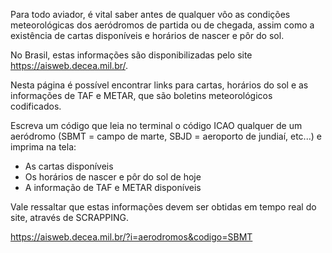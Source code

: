 Para todo aviador, é vital saber antes de qualquer vôo as condições meteorológicas dos aeródromos de partida ou de chegada, assim como a existência de cartas disponíveis e horários de nascer e pôr do sol.

No Brasil, estas informações são disponibilizadas pelo site https://aisweb.decea.mil.br/.

Nesta página é possível encontrar links para cartas, horários do sol e as informações de TAF e METAR, que são boletins meteorológicos codificados.

Escreva um código que leia no terminal o código ICAO qualquer de um aeródromo (SBMT = campo de marte, SBJD = aeroporto de jundiaí, etc...) e imprima na tela:

- As cartas disponíveis
- Os horários de nascer e pôr do sol de hoje
- A informação de TAF e METAR disponíveis

Vale ressaltar que estas informações devem ser obtidas em tempo real do site, através de SCRAPPING.

https://aisweb.decea.mil.br/?i=aerodromos&codigo=SBMT
